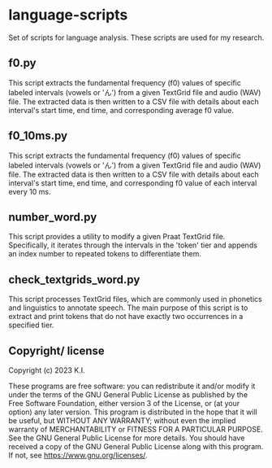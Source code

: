 # language-scripts
Set of scripts for language analysis. These scripts are used for my research.

## f0.py
This script extracts the fundamental frequency (f0) values of specific labeled intervals (vowels or 'ん') from a given TextGrid file and audio (WAV) file. The extracted data is then written to a CSV file with details about each interval's start time, end time, and corresponding average f0 value.

## f0_10ms.py
This script extracts the fundamental frequency (f0) values of specific labeled intervals (vowels or 'ん') from a given TextGrid file and audio (WAV) file. The extracted data is then written to a CSV file with details about each interval's start time, end time, and corresponding f0 value of each interval every 10 ms.

## number_word.py
This script provides a utility to modify a given Praat TextGrid file. Specifically, it iterates through the intervals in the 'token' tier and appends an index number to repeated tokens to differentiate them.

## check_textgrids_word.py
This script processes TextGrid files, which are commonly used in phonetics and linguistics to annotate speech. The main purpose of this script is to extract and print tokens that do not have exactly two occurrences in a specified tier.

## Copyright/ license
Copyright (c) 2023 K.I.

These programs are free software: you can redistribute it and/or modify it under the terms of the GNU General Public License as published by the Free Software Foundation, either version 3 of the License, or (at your option) any later version.
This program is distributed in the hope that it will be useful, but WITHOUT ANY WARRANTY; without even the implied warranty of MERCHANTABILITY or FITNESS FOR A PARTICULAR PURPOSE. See the GNU General Public License for more details.
You should have received a copy of the GNU General Public License along with this program. If not, see <https://www.gnu.org/licenses/>.
